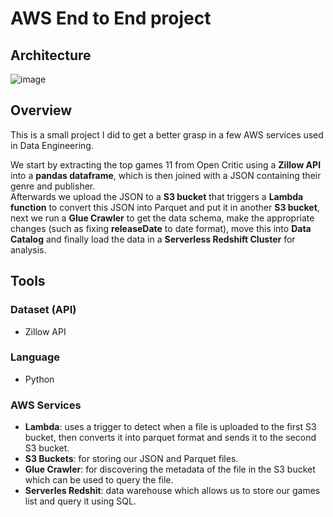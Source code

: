 # AWS End to End project

## Architecture
![image](https://github.com/ctrl-jr/AWS-end-to-end-project/assets/36134747/aed9c0bd-7fcc-4279-9e16-ae79db621a5c)

## Overview
This is a small project I did to get a better grasp in a few AWS services used in Data Engineering.

We start by extracting the top games 11 from Open Critic using a **Zillow API** into a **pandas dataframe**, which is then joined with a JSON containing their genre and publisher.   
Afterwards we upload the JSON to a **S3 bucket** that triggers a **Lambda function** to convert this JSON into Parquet and put it in another **S3 bucket**, next we run a **Glue Crawler** to get the data schema, make the appropriate changes (such as fixing **releaseDate** to date format), move this into **Data Catalog** and finally load the data in a **Serverless Redshift Cluster** for analysis.

## Tools
### Dataset (API)
- Zillow API

### Language 
- Python

### AWS Services
- **Lambda**: uses a trigger to detect when a file is uploaded to the first S3 bucket, then converts it into parquet format and sends it to the second S3 bucket.
- **S3 Buckets**: for storing our JSON and Parquet files.
- **Glue Crawler**: for discovering the metadata of the file in the S3 bucket which can be used to query the file.
- **Serverles Redshit**: data warehouse which allows us to store our games list and query it using SQL.

